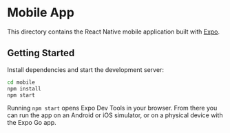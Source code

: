 # Mobile App

This directory contains the React Native mobile application built with [Expo](https://expo.dev/).

## Getting Started

Install dependencies and start the development server:

```bash
cd mobile
npm install
npm start
```

Running `npm start` opens Expo Dev Tools in your browser. From there you can run the app on an Android or iOS simulator, or on a physical device with the Expo Go app.
